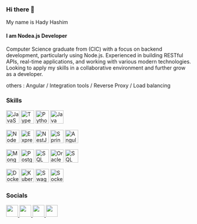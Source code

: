



### Hi there 👋
My name is Hady Hashim 
#### I am Nodea.js Developer 
Computer Science graduate from (CIC) with a focus on backend development, particularly using Node.js. Experienced in building RESTful APIs, real-time applications, and working with various modern technologies. Looking to apply my skills in a collaborative environment and further grow as a developer. 

others : Angular / Integration tools / Reverse Proxy / Load balancing 

### Skills  

<p align="left">


  <!-- Languages -->
  <a href="https://developer.mozilla.org/en-US/docs/Web/JavaScript" target="_blank"><img src="https://raw.githubusercontent.com/danielcranney/readme-generator/main/public/icons/skills/javascript-colored.svg" width="36" height="36" alt="JavaScript" /></a>
  <a href="https://www.typescriptlang.org/" target="_blank"><img src="https://raw.githubusercontent.com/danielcranney/readme-generator/main/public/icons/skills/typescript-colored.svg" width="36" height="36" alt="TypeScript" /></a>
  <a href="https://www.python.org/" target="_blank"><img src="https://raw.githubusercontent.com/danielcranney/readme-generator/main/public/icons/skills/python-colored.svg" width="36" height="36" alt="Python" /></a>
  <a href="https://www.java.com/" target="_blank"><img src="https://raw.githubusercontent.com/danielcranney/readme-generator/main/public/icons/skills/java-colored.svg" width="36" height="36" alt="Java" /></a>

  <!-- Frameworks -->
  <a href="https://nodejs.org/" target="_blank"><img src="https://raw.githubusercontent.com/danielcranney/readme-generator/main/public/icons/skills/nodejs-colored.svg" width="36" height="36" alt="NodeJS" /></a>
  <a href="https://expressjs.com/" target="_blank"><img src="https://raw.githubusercontent.com/danielcranney/readme-generator/main/public/icons/skills/express-colored.svg" width="36" height="36" alt="Express" /></a>
  <a href="https://nestjs.com/" target="_blank"><img src="https://raw.githubusercontent.com/danielcranney/readme-generator/main/public/icons/skills/nestjs-colored.svg" width="36" height="36" alt="NestJS" /></a>
 <a href="https://spring.io/projects/spring-boot" target="_blank"><img src="https://cdn.jsdelivr.net/gh/devicons/devicon/icons/spring/spring-original.svg" width="36" height="36" alt="Spring Boot"/></a>
<a href="https://angular.io/" target="_blank"><img src="https://cdn.jsdelivr.net/gh/devicons/devicon/icons/angularjs/angularjs-original.svg" width="36" height="36" alt="Angular"/></a>

  <!-- Databases -->
  <a href="https://www.mongodb.com/" target="_blank"><img src="https://raw.githubusercontent.com/danielcranney/readme-generator/main/public/icons/skills/mongodb-colored.svg" width="36" height="36" alt="MongoDB" /></a>
  <a href="https://www.postgresql.org/" target="_blank"><img src="https://raw.githubusercontent.com/danielcranney/readme-generator/main/public/icons/skills/postgresql-colored.svg" width="36" height="36" alt="PostgreSQL" /></a>
  <img src="https://cdn.jsdelivr.net/npm/simple-icons@v9/icons/microsoftsqlserver.svg" width="36" height="36" alt="SQL Server"/>
  <a href="https://www.oracle.com/database/" target="_blank"><img src="https://raw.githubusercontent.com/danielcranney/readme-generator/main/public/icons/skills/oracle-colored.svg" width="36" height="36" alt="Oracle" /></a>
  <a href="https://www.microsoft.com/en-us/sql-server" target="_blank"><img src="https://cdn.jsdelivr.net/npm/simple-icons@v9/icons/microsoftsqlserver.svg" width="36" height="36" alt="SQL Server"/></a>

  <!-- Integration & Tools -->
  <a href="https://www.docker.com/" target="_blank"><img src="https://raw.githubusercontent.com/danielcranney/readme-generator/main/public/icons/skills/docker-colored.svg" width="36" height="36" alt="Docker" /></a>
  <a href="https://kubernetes.io/" target="_blank"><img src="https://raw.githubusercontent.com/danielcranney/readme-generator/main/public/icons/skills/kubernetes-colored.svg" width="36" height="36" alt="Kubernetes" /></a>
  <a href="https://swagger.io/" target="_blank"><img src="https://cdn.jsdelivr.net/npm/simple-icons@v9/icons/swagger.svg" width="36" height="36" alt="Swagger"/></a>
<a href="https://socket.io/" target="_blank"><img src="https://cdn.jsdelivr.net/npm/simple-icons@v9/icons/socketdotio.svg" width="36" height="36" alt="Socket.IO"/></a>
</p>

### Socials

<p align="left"> <a href="https://www.facebook.com/hady.hashim.7" target="_blank" rel="noreferrer">  <picture> <source media="(prefers-color-scheme: dark)" srcset="https://raw.githubusercontent.com/danielcranney/readme-generator/main/public/icons/socials/facebook-dark.svg" /><source media="(prefers-color-scheme: light)" srcset="https://raw.githubusercontent.com/danielcranney/readme-generator/main/public/icons/socials/facebook.svg" /><img src="https://raw.githubusercontent.com/danielcranney/readme-generator/main/public/icons/socials/facebook.svg" width="32" height="32" /></picture> 
</a> <a href="https://www.github.com/HadyHashiam" target="_blank" rel="noreferrer">

  <picture>
       <source media="(prefers-color-scheme: dark)" srcset="https://raw.githubusercontent.com/danielcranney/readme-generator/main/public/icons/socials/github-dark.svg" />
       <source media="(prefers-color-scheme: light)" srcset="https://raw.githubusercontent.com/danielcranney/readme-generator/main/public/icons/socials/github.svg" />
       <img src="https://raw.githubusercontent.com/danielcranney/readme-generator/main/public/icons/socials/github.svg" width="32" height="32" />
        </picture> </a>
      <a href="http://www.instagram.com/hady.hashim" target="_blank" rel="noreferrer"> 
        <picture> <source media="(prefers-color-scheme: dark)"
        srcset="https://raw.githubusercontent.com/danielcranney/readme-generator/main/public/icons/socials/instagram-dark.svg" />
        <source media="(prefers-color-scheme: light)" srcset="https://raw.githubusercontent.com/danielcranney/readme-generator/main/public/icons/socials/instagram.svg" /> 
        <img src="https://raw.githubusercontent.com/danielcranney/readme-generator/main/public/icons/socials/instagram.svg" width="32" height="32" /> 
        </picture> </a>
         <a href="https://www.linkedin.com/in/hady-hashim-09a9a022a" target="_blank" rel="noreferrer">
        <picture> <source media="(prefers-color-scheme: dark)" srcset="https://raw.githubusercontent.com/danielcranney/readme-generator/main/public/icons/socials/linkedin-dark.svg" />
        <source media="(prefers-color-scheme: light)" srcset="https://raw.githubusercontent.com/danielcranney/readme-generator/main/public/icons/socials/linkedin.svg" /> 
        <img src="https://raw.githubusercontent.com/danielcranney/readme-generator/main/public/icons/socials/linkedin.svg" width="32" height="32" /> 
        </picture> </a>
</p>






<!--
**HadyHashiam/HadyHashiam** is a ✨ _special_ ✨ repository because its `README.md` (this file) appears on your GitHub profile.

Here are some ideas to get you started:

- 🔭 I’m currently working on ...
- 🌱 I’m currently learning ...
- 👯 I’m looking to collaborate on ...
- 🤔 I’m looking for help with ...
- 💬 Ask me about ...
- 📫 How to reach me: ...
- 😄 Pronouns: ...
- ⚡ Fun fact: ...
-->
